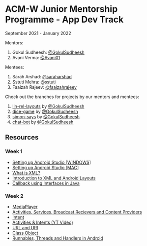 <h1>ACM-W Junior Mentorship Programme - App Dev Track </h1>

September 2021 - January 2022

Mentors: 
1. Gokul Sudheesh: [@GokulSudheesh](https://github.com/GokulSudheesh)
2. Avani Verma: [@Avani01](https://github.com/Avani01)

Mentees: 
1. Sarah Arshad: [@saraharshad](https://github.com/saraharshad)
2. Sstuti Mehra: [@sstuti](https://github.com/sstuti)
3. Faaizah Rajeev: [@faaizahrajeev](https://github.com/faaizahrajeev)

Check out the branches for projects by our mentors and mentees: 
1. [lin-rel-layouts](https://github.com/bpdc-acmw/JuMP-2021-App-Dev/tree/lin-rel-layouts) by [@GokulSudheesh](https://github.com/GokulSudheesh)
2. [dice-game](https://github.com/bpdc-acmw/JuMP-2021-App-Dev/tree/dice-game) by [@GokulSudheesh](https://github.com/GokulSudheesh)
3. [simon-says](https://github.com/bpdc-acmw/JuMP-2021-App-Dev/tree/simon-says) by [@GokulSudheesh](https://github.com/GokulSudheesh) 
4. [chat-bot](https://github.com/bpdc-acmw/JuMP-2021-App-Dev/tree/chat-bot) by [@GokulSudheesh](https://github.com/GokulSudheesh)


## Resources
### Week 1
* [Setting up Android Studio [WINDOWS]](https://youtu.be/0zx_eFyHRU0)
* [Setting up Android Studio [MAC]](https://youtu.be/ri90tcQL-Aw)
* [What is XML?](https://www.w3schools.com/xml/xml_whatis.asp)
* [Introduction to XML and Android Layouts](https://www.learnhowtoprogram.com/android/introduction-to-android/introduction-to-xml-and-android-layouts#:~:text=eXtensible%20Markup%20Language%2C%20or%20XML,be%20closed%2C%20and%20preserves%20whitespace.)
* [Callback using Interfaces in Java](https://www.tutorialspoint.com/Callback-using-Interfaces-in-Java)

### Week 2
* [MediaPlayer](https://developer.android.com/reference/android/media/MediaPlayer)
* [Activities, Services, Broadcast Recievers and Content Providers](https://developer.android.com/guide/components/fundamentals)
* [Intent](https://www.javatpoint.com/android-intent-tutorial)
* [Activities & Intents (YT Video)](https://youtu.be/3dsAuLkDTUc)
* [URL and URI](https://www.geeksforgeeks.org/difference-between-url-and-uri/)
* [Class Object](https://docs.oracle.com/javase/8/docs/api/java/lang/Class.html)
* [Runnables, Threads and Handlers in Android](https://youtu.be/lsmJezQIOtI)

